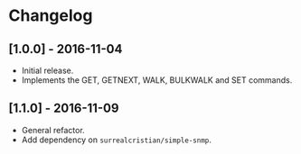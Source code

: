 # Changelog


## [1.0.0] - 2016-11-04

- Initial release.
- Implements the GET, GETNEXT, WALK, BULKWALK and SET commands.

## [1.1.0] - 2016-11-09

- General refactor.
- Add dependency on `surrealcristian/simple-snmp`.
